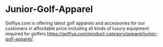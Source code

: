 # Junior-Golf-Apparel
Golfiya.com is offering latest golf apparels and accessories for our customers in affordable price including all kinds of luxury equipment required for golfers https://golfiya.com/product-category/apparel/junior-golf-apparel/. 
